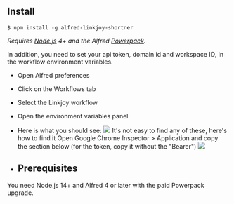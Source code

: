 ## Install

```
$ npm install -g alfred-linkjoy-shortner
```

*Requires [Node.js](https://nodejs.org) 4+ and the Alfred [Powerpack](https://www.alfredapp.com/powerpack/).*

In addition, you need to set your api token, domain id and workspace ID, in the workflow environment variables.

- Open Alfred preferences
- Click on the Workflows tab
- Select the Linkjoy workflow
- Open the environment variables panel
- Here is what you should see:
![](https://i.imgur.com/JP8818C.png)
It's not easy to find any of these, here's how to find it
Open Google Chrome Inspector > Application and copy the section below (for the token, copy it without the "Bearer") 
   ![](https://i.imgur.com/XulzgTT.png)
 
- ## Prerequisites
You need Node.js 14+ and Alfred 4 or later with the paid Powerpack upgrade.


